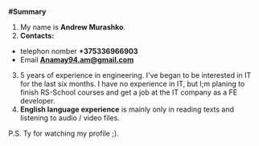 **#Summary**
1. My name is **Andrew Murashko**.
2. **Contacts:**
* telephon nomber **+375336966903**
* Email **Anamay94.am@gmail.com**
3. 5 years of experience in engineering. I've began to be interested in IT for the last six months. I have no experience in IT, but I;m planing to finish RS-School courses and get a job at the IT company as a FE developer.
4. **English language experience** is mainly only in reading texts and listening to audio / video files.

P.S. Ty for watching my profile ;).
